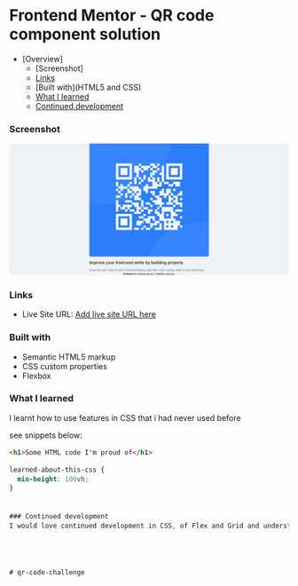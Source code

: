 # Frontend Mentor - QR code component solution

- [Overview]
  - [Screenshot]
  - [Links](#links)
  - [Built with](HTML5 and CSS)
  - [What I learned](#what-i-learned)
  - [Continued development](#continued-development)


### Screenshot

![Design preview screenshot for my qr-code challenge](./images/qr-code_screenshot.png)

### Links

- Live Site URL: [Add live site URL here](https://ehallyday.github.io/qr-code-challenge/)

### Built with

- Semantic HTML5 markup
- CSS custom properties
- Flexbox



### What I learned
I learnt how to use features in CSS that i had never used before

 see snippets below:

```html
<h1>Some HTML code I'm proud of</h1>
```
```css
learned-about-this-css {
  min-height: 100vh;
}


### Continued development
I would love continued development in CSS, of Flex and Grid and understanding deeper Media Querries.




#   q r - c o d e - c h a l l e n g e 
 
 
